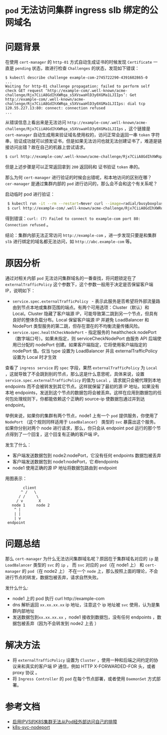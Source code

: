 # `pod` 无法访问集群 ingress slb 绑定的公网域名

# 问题背景

在使用 `cert-manager` 的 `http-01` 方式自动生成证书的时候发现 `Certificate` 一直是 `pending` 状态，故进行检查 `Challenges` 的状态，发现如下错误：

```
$ kubectl describe challenge example-com-2745722290-4391602865-0
...
Waiting for http-01 challenge propagation: failed to perform self check GET request ‘http://example-com/.well-known/acme-challenge/Rjx7CiiA8GdIhXWRqa_s5XVswaHlD3y0XGMa1LJIIps’: Get http://example-com/.well-known/acme-challenge/Rjx7CiiA8GdIhXWRqa_s5XVswaHlD3y0XGMa1LJIIps: dial tcp 120.55.227.13:80: connect: connection refused
...
```

从错误信息上看出来是无法访问 `http://example-com/.well-known/acme-challenge/Rjx7CiiA8GdIhXWRqa_s5XVswaHlD3y0XGMa1LJIIps` ，这个链接是 `cert-manager` 自动生成用来验证域名使用权的，访问正常会返回一串 `token` 字符串，验证成功就可以颁发证书，但是如果无法访问也就无法创建证书了，难道是链接访问出错？故在自己的机器上尝试请求。

```bash
$ curl http://example-com/.well-known/acme-challenge/Rjx7CiiA8GdIhXWRqa_s5XVswaHlD3y0XGMa1LJIIps
```

但是上述步骤是可以正常返回拿到 `200` 返回码和 证书验证 `token` 串的。

那么为何 `cert-manager` 进行验证的时候会出错呢，和本地访问的区别在哪？ `cer-manager` 是通过集群内部的 `pod` 进行访问的，那么会不会和这个有关系呢？

启动临时 pod 进行验证：
```bash
 $ kubectl run -it --rm --restart=Never curl --image=radial/busyboxplus:curl sh
 $ curl http://example-com/.well-known/acme-challenge/Rjx7CiiA8GdIhXWRqa_s5XVswaHlD3y0XGMa1LJIIps
```
得到错误：`curl: (7) Failed to connect to example-com port 80: Connection refused` 。

结论：集群内部无法正常访问 `http://example-com` ，进一步发现只要是和集群 `slb` 进行绑定的域名都无法访问，如 `http://abc.example-com` 等。

# 原因分析

通过对相关内部 `pod` 无法访问集群域名的一番查找，将问题锁定在了 `externalTrafficPolicy` 这个参数下，这个参数一般用于决定是否保留客户端 IP，说明如下：

* `service.spec.externalTrafficPolicy ` - 表示此服务是否希望将外部流量路由到节点本地或集群范围的端点。有两个可用选项：Cluster（默认）和 Local。Cluster 隐藏了客户端源 IP，可能导致第二跳到另一个节点，但具有良好的整体负载分布。Local 保留客户端源 IP 并避免 LoadBalancer 和 NodePort 类型服务的第二跳，但存在潜在的不均衡流量传播风险。
* `service.spec.healthCheckNodePort` - 指定服务的 healthcheck nodePort（数字端口号）。如果未指定，则 serviceCheckNodePort 由服务 API 后端使用已分配的 nodePort 创建。如果客户端指定，它将使用客户端指定的 nodePort 值。仅当 type 设置为 LoadBalancer 并且 externalTrafficPolicy 设置为 Local 时才生效

查看了 `ingress service` 的 `spec` 字段，果然 `externalTrafficPolicy` 为 `Local` ，这就导致了不会跳到别的节点，那么这是什么意思呢，具体来说，设置 `service.spec.externalTrafficPolicy` 的值为 `Local` ，请求就只会被代理到本地 endpoints 而不会被转发到其它节点。这样就保留了最初的源 IP 地址。如果没有本地 endpoints，发送到这个节点的数据包将会被丢弃。这样在应用到数据包的任何包处理规则下，你都能依赖这个正确的 source-ip 使数据包通过并到达 endpoint。

举例来说，如果你的集群有两个节点，node1 上有一个 `pod` 提供服务，你使用了 `NodePort` （这个规则同样适用于 `LoadBalancer`） 类型的 `svc` 暴露出这个服务。如果你分别对两个 node 进行请求，那么，你只会从 endpoint pod 运行的那个节点得到了一个回复，这个回复有正确的客户端 IP。

发生了什么：

* 客户端发送数据包到 node2:nodePort，它没有任何 endpoints
数据包被丢弃
* 客户端发送数据包到 node1:nodePort，它*有*endpoints
* node1 使用正确的源 IP 地址将数据包路由到 endpoint

用图表示：

```
        client
       ^ /   \
      / /     \
     / v       X
   node 1     node 2
    ^ |
    | |
    | v
 endpoint
```

# 问题总结

那么 `cert-manager` 为什么无法访问集群域名呢？原因在于集群域名对应的 `ip` 是 `LoadBalancer` 类型的 `svc` 的 `ip` ， 而 `svc` 对应的 `pod`（在 node1 上） 和 `cert-manager` 的 `pod`（在 node2 上） 不在一个 `node` 上，那么按照上面的理论，不会进行节点的转发，数据包被丢弃，请求自然失败。

发什么什么:

* node1 上的 pod 执行 curl http://example-com
* dns 解析返回 `xx.xx.xx.xx`  ip 地址，注意这个 ip 地址被 `svc` 使用，认为是集群内部地址
* 发送数据包到`xx.xx.xx.xx` ，node1 接收到数据包，没有任何 endpoints ，数据包被丢弃（因为不会转发到 node2 上去 ）

# 解决方法

* 将 `externalTrafficPolicy` 设置为 `Cluster` ，使用一种和后端之间约定的协议来和真实的客户端 IP 通信，例如 HTTP X-FORWARDED-FOR 头，或者 proxy 协议 。
* 将 `Ingress Controller` 的 `pod` 在每个节点部署，或者使用 `DaemonSet` 方式部署。


# 参考文档

* [启用IPVS的K8S集群无法从Pod经外部访问自己的排障](https://chanjarster.github.io/post/k8s/k8s-ipvs-cannot-access-self-from-cluster/)
* [k8s-svc-nodeport](https://kubernetes.io/docs/tutorials/services/source-ip/#source-ip-for-services-with-type-nodeport)

